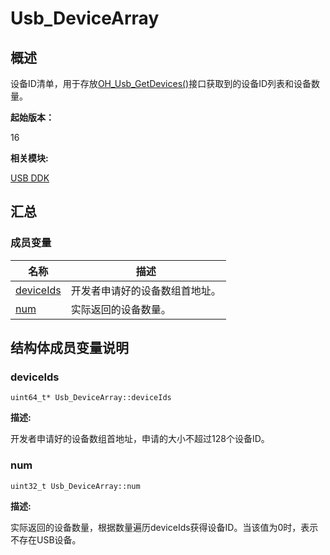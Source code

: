 # Usb_DeviceArray


## 概述

设备ID清单，用于存放[OH_Usb_GetDevices()](_usb_ddk.md#oh_usb_getdevices16)接口获取到的设备ID列表和设备数量。

**起始版本：**

16

**相关模块:**

[USB DDK](_usb_ddk.md)


## 汇总


### 成员变量

| 名称 | 描述 |
| -------- | -------- |
| [deviceIds](#deviceids) | 开发者申请好的设备数组首地址。 |
| [num](#num) | 实际返回的设备数量。 |

## 结构体成员变量说明


### deviceIds


```
uint64_t* Usb_DeviceArray::deviceIds
```

**描述:**

开发者申请好的设备数组首地址，申请的大小不超过128个设备ID。
### num


```
uint32_t Usb_DeviceArray::num
```

**描述:**

实际返回的设备数量，根据数量遍历deviceIds获得设备ID。当该值为0时，表示不存在USB设备。